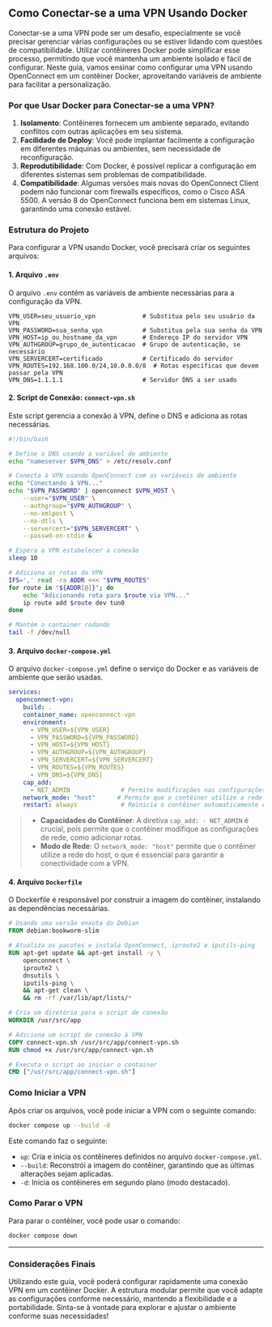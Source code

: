 ## Como Conectar-se a uma VPN Usando Docker

Conectar-se a uma VPN pode ser um desafio, especialmente se você precisar gerenciar várias configurações ou se estiver lidando com questões de compatibilidade. Utilizar contêineres Docker pode simplificar esse processo, permitindo que você mantenha um ambiente isolado e fácil de configurar. Neste guia, vamos ensinar como configurar uma VPN usando OpenConnect em um contêiner Docker, aproveitando variáveis de ambiente para facilitar a personalização.

### Por que Usar Docker para Conectar-se a uma VPN?

1. **Isolamento**: Contêineres fornecem um ambiente separado, evitando conflitos com outras aplicações em seu sistema.
2. **Facilidade de Deploy**: Você pode implantar facilmente a configuração em diferentes máquinas ou ambientes, sem necessidade de reconfiguração.
3. **Reprodutibilidade**: Com Docker, é possível replicar a configuração em diferentes sistemas sem problemas de compatibilidade.
4. **Compatibilidade**: Algumas versões mais novas do OpenConnect Client podem não funcionar com firewalls específicos, como o Cisco ASA 5500. A versão 8 do OpenConnect funciona bem em sistemas Linux, garantindo uma conexão estável.

### Estrutura do Projeto

Para configurar a VPN usando Docker, você precisará criar os seguintes arquivos:

#### 1. **Arquivo `.env`**

O arquivo `.env` contém as variáveis de ambiente necessárias para a configuração da VPN.

```plaintext
VPN_USER=seu_usuario_vpn             # Substitua pelo seu usuário da VPN
VPN_PASSWORD=sua_senha_vpn           # Substitua pela sua senha da VPN
VPN_HOST=ip_ou_hostname_da_vpn       # Endereço IP do servidor VPN
VPN_AUTHGROUP=grupo_de_autenticacao  # Grupo de autenticação, se necessário
VPN_SERVERCERT=certificado           # Certificado do servidor
VPN_ROUTES=192.168.100.0/24,10.0.0.0/8  # Rotas específicas que devem passar pela VPN
VPN_DNS=1.1.1.1                      # Servidor DNS a ser usado
```

#### 2. **Script de Conexão: `connect-vpn.sh`**

Este script gerencia a conexão à VPN, define o DNS e adiciona as rotas necessárias.

```bash
#!/bin/bash

# Define o DNS usando a variável de ambiente
echo "nameserver $VPN_DNS" > /etc/resolv.conf

# Conecta à VPN usando OpenConnect com as variáveis de ambiente
echo "Conectando à VPN..."
echo "$VPN_PASSWORD" | openconnect $VPN_HOST \
    --user="$VPN_USER" \
    --authgroup="$VPN_AUTHGROUP" \
    --no-xmlpost \
    --no-dtls \
    --servercert="$VPN_SERVERCERT" \
    --passwd-on-stdin &

# Espera a VPN estabelecer a conexão
sleep 10

# Adiciona as rotas da VPN
IFS=',' read -ra ADDR <<< "$VPN_ROUTES"
for route in "${ADDR[@]}"; do
    echo "Adicionando rota para $route via VPN..."
    ip route add $route dev tun0
done

# Mantém o container rodando
tail -f /dev/null
```

#### 3. **Arquivo `docker-compose.yml`**

O arquivo `docker-compose.yml` define o serviço do Docker e as variáveis de ambiente que serão usadas.

```yaml
services:
  openconnect-vpn:
    build: .
    container_name: openconnect-vpn
    environment:
      - VPN_USER=${VPN_USER}
      - VPN_PASSWORD=${VPN_PASSWORD}
      - VPN_HOST=${VPN_HOST}
      - VPN_AUTHGROUP=${VPN_AUTHGROUP}
      - VPN_SERVERCERT=${VPN_SERVERCERT}
      - VPN_ROUTES=${VPN_ROUTES}
      - VPN_DNS=${VPN_DNS}
    cap_add:
      - NET_ADMIN              # Permite modificações nas configurações de rede
    network_mode: "host"      # Permite que o contêiner utilize a rede do host
    restart: always            # Reinicia o contêiner automaticamente em caso de falhas
```


> - **Capacidades do Contêiner**: A diretiva `cap_add: - NET_ADMIN` é crucial, pois permite que o contêiner modifique as configurações de rede, como adicionar rotas.
> - **Modo de Rede**: O `network_mode: "host"` permite que o contêiner utilize a rede do host, o que é essencial para garantir a conectividade com a VPN.

#### 4. **Arquivo `Dockerfile`**

O Dockerfile é responsável por construir a imagem do contêiner, instalando as dependências necessárias.

```Dockerfile
# Usando uma versão enxuta do Debian
FROM debian:bookworm-slim

# Atualiza os pacotes e instala OpenConnect, iproute2 e iputils-ping
RUN apt-get update && apt-get install -y \
    openconnect \
    iproute2 \
    dnsutils \
    iputils-ping \
    && apt-get clean \
    && rm -rf /var/lib/apt/lists/*

# Cria um diretório para o script de conexão
WORKDIR /usr/src/app

# Adiciona um script de conexão à VPN
COPY connect-vpn.sh /usr/src/app/connect-vpn.sh
RUN chmod +x /usr/src/app/connect-vpn.sh

# Executa o script ao iniciar o container
CMD ["/usr/src/app/connect-vpn.sh"]
```

### Como Iniciar a VPN

Após criar os arquivos, você pode iniciar a VPN com o seguinte comando:

```bash
docker compose up --build -d
```

Este comando faz o seguinte:
- `up`: Cria e inicia os contêineres definidos no arquivo `docker-compose.yml`.
- `--build`: Reconstrói a imagem do contêiner, garantindo que as últimas alterações sejam aplicadas.
- `-d`: Inicia os contêineres em segundo plano (modo destacado).

### Como Parar o VPN

Para parar o contêiner, você pode usar o comando:

```bash
docker compose down
```

___
### Considerações Finais

Utilizando este guia, você poderá configurar rapidamente uma conexão VPN em um contêiner Docker. A estrutura modular permite que você adapte as configurações conforme necessário, mantendo a flexibilidade e a portabilidade. Sinta-se à vontade para explorar e ajustar o ambiente conforme suas necessidades!

